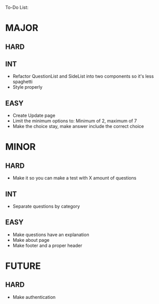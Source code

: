 To-Do List:

# MAJOR

## HARD

## INT

- Refactor QuestionList and SideList into two components so it's less spaghetti
- Style properly

## EASY

- Create Update page
- Limit the minimum options to: Minimum of 2, maximum of 7
- Make the choice stay, make answer include the correct choice


# MINOR

## HARD

- Make it so you can make a test with X amount of questions

## INT

- Separate questions by category

## EASY

- Make questions have an explanation
- Make about page
- Make footer and a proper header


# FUTURE

## HARD

- Make authentication